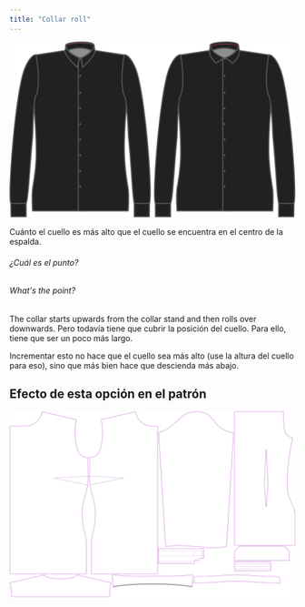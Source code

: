 ```yaml
---
title: "Collar roll"
---
```


![Vuelta del cuello](collarroll.svg)

Cuánto el cuello es más alto que el cuello se encuentra en el centro de la espalda.

<Note>

###### ¿Cuál es el punto?

###### What's the point?

The collar starts upwards from the collar stand and then rolls over downwards. Pero todavía tiene que cubrir la posición del cuello. Para ello, tiene que ser un poco más largo.

Incrementar esto no hace que el cuello sea más alto (use la altura del cuello para eso), sino que más bien hace que descienda más abajo.

</Note>

## Efecto de esta opción en el patrón

![Esta imagen muestra el efecto de esta opción superponiendo varias variantes que tienen un valor diferente para esta opción](simone_collarroll_sample.svg "Effect of this option on the pattern")
